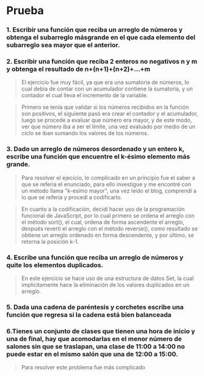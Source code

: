 # **Prueba**

### **1. Escribir una función que reciba un arreglo de números y obtenga el subarreglo másgrande en el que cada elemento del subarreglo sea mayor que el anterior.**

>

### **2. Escribir una función que reciba 2 enteros no negativos n y m y obtenga el resultado de n+(n+1)+(n+2)+...+m**

> El ejercicio fue muy fácil, ya que era una sumatoria de números, lo cual debia de contar con un acumulador contiene la sumatoria, y un contador el cual lleva el incremento de la variable.

> Primero se tenía que validar si los números recibidos en la función son positivos, el siguiente pasó era crear el contador y el acumulador, luego se procede a evaluar que número era mayor, y de este modo, ver que número iba a ser el límite, una vez evaluado por medio de un ciclo se iban sumando los valores de los números.

### **3. Dado un arreglo de números desordenado y un entero k, escribe una función que encuentre el k-ésimo elemento más grande.**

> Para resolver el ejecicio, lo complicado en un principio fue el saber a que se referia el enunciado, para ello investigue y me encontré con un método llama "k-esímo mayor", una vez leído el blog, comprendí a lo que se referia y procedí a codificarlo.

> En cuanto a la codificación, decidí hacer uso de la programación funcional de JavaScript, por lo cual primero se ordena el arreglo con el método sort(), el cual, ordena de forma ascendente el arreglo, después revertí el arreglo con el método reverse(), como resultado se obtiene un arreglo ordenado en forma descendente, y por último, se retorna la posición k-1.

### **4. Escribe una función que reciba un arreglo de números y quite los elementos duplicados.**

> En este ejercicio se hace uso de una estructura de datos Set, la cual implicitamente hace la eliminación de los valores duplicados en un arreglo.

### **5. Dada una cadena de paréntesis y corchetes escribe una función que regresa si la cadena está bien balanceada**

>

### 6.Tienes un conjunto de clases que tienen una hora de inicio y una de final, hay que acomodarlas en el menor número de salones sin que se traslapan, una clase de 11:00 a 14:00 no puede estar en el mismo salón que una de 12:00 a 15:00.

> Para resolver este problema fue más complicado

